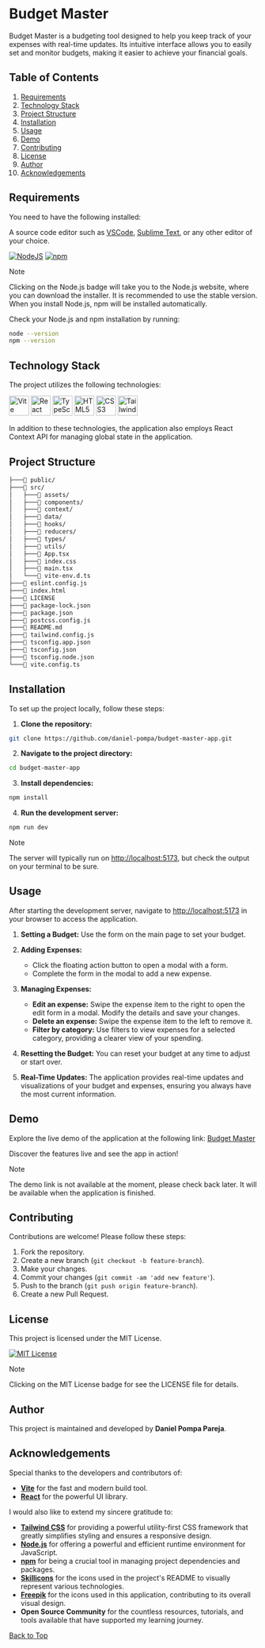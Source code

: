 # Budget Master

Budget Master is a budgeting tool designed to help you keep track of your expenses with real-time updates. Its intuitive interface allows you to easily set and monitor budgets, making it easier to achieve your financial goals.

## Table of Contents

1. [Requirements](#requirements)
2. [Technology Stack](#technology-stack)
3. [Project Structure](#project-structure)
4. [Installation](#installation)
5. [Usage](#usage)
6. [Demo](#demo)
7. [Contributing](#contributing)
8. [License](#license)
9. [Author](#author)
10. [Acknowledgements](#acknowledgements)

## Requirements

You need to have the following installed:

A source code editor such as [VSCode](https://code.visualstudio.com/), [Sublime Text](https://www.sublimetext.com/), or any other editor of your choice.

[![NodeJS](https://img.shields.io/badge/Node.js-6DA55F.svg?style=flat&logo=node.js&logoColor=white)](https://nodejs.org/en)
[![npm](https://img.shields.io/badge/npm-%23CB3837.svg?style=flat&logo=npm&logoColor=white)](https://www.npmjs.com/)

> [!NOTE]
> Clicking on the Node.js badge will take you to the Node.js website, where you can download the installer. It is recommended to use the stable version. When you install Node.js, npm will be installed automatically.

Check your Node.js and npm installation by running:

```bash
node --version
npm --version
```

## Technology Stack

The project utilizes the following technologies:

<div>
  <img src="https://skillicons.dev/icons?i=vite" alt="Vite" width="40" height="40" />
  <img src="https://skillicons.dev/icons?i=react" alt="React" width="40" height="40" />
  <img src="https://skillicons.dev/icons?i=ts" alt="TypeScript" width="40" height="40" />
  <img src="https://skillicons.dev/icons?i=html" alt="HTML5" width="40" height="40" />
  <img src="https://skillicons.dev/icons?i=css" alt="CSS3" width="40" height="40" />
  <img src="https://skillicons.dev/icons?i=tailwind" alt="Tailwind CSS" width="40" height="40" />
</div>

In addition to these technologies, the application also employs React Context API for managing global state in the application.

## Project Structure

```bash
├───📁 public/
├───📁 src/
│   ├───📁 assets/
│   ├───📁 components/
│   ├───📁 context/
│   ├───📁 data/
│   ├───📁 hooks/
│   ├───📁 reducers/
│   ├───📁 types/
│   ├───📁 utils/
│   ├───📄 App.tsx
│   ├───📄 index.css
│   ├───📄 main.tsx
│   └───📄 vite-env.d.ts
├───📄 eslint.config.js
├───📄 index.html
├───📄 LICENSE
├───📄 package-lock.json
├───📄 package.json
├───📄 postcss.config.js
├───📄 README.md
├───📄 tailwind.config.js
├───📄 tsconfig.app.json
├───📄 tsconfig.json
├───📄 tsconfig.node.json
└───📄 vite.config.ts
```

## Installation

To set up the project locally, follow these steps:

1. **Clone the repository:**

```bash
git clone https://github.com/daniel-pompa/budget-master-app.git
```

2. **Navigate to the project directory:**

```bash
cd budget-master-app
```

3. **Install dependencies:**

```bash
npm install
```

4. **Run the development server:**

```bash
npm run dev
```

> [!NOTE]
> The server will typically run on <http://localhost:5173>, but check the output on your terminal to be sure.

## Usage

After starting the development server, navigate to <http://localhost:5173> in your browser to access the application.

1. **Setting a Budget:** Use the form on the main page to set your budget.

2. **Adding Expenses:**
   - Click the floating action button to open a modal with a form.
   - Complete the form in the modal to add a new expense.

3. **Managing Expenses:**
   - **Edit an expense:** Swipe the expense item to the right to open the edit form in a modal. Modify the details and save your changes.
   - **Delete an expense:** Swipe the expense item to the left to remove it.
   - **Filter by category:** Use filters to view expenses for a selected category, providing a clearer view of your spending.

4. **Resetting the Budget:** You can reset your budget at any time to adjust or start over.

5. **Real-Time Updates:** The application provides real-time updates and visualizations of your budget and expenses, ensuring you always have the most current information.

## Demo

Explore the live demo of the application at the following link: [Budget Master](#) <!-- Replace with demo link -->

Discover the features live and see the app in action!

> [!NOTE]
> The demo link is not available at the moment, please check back later. It will be available when the application is finished.

## Contributing

Contributions are welcome! Please follow these steps:

1. Fork the repository.
2. Create a new branch (`git checkout -b feature-branch`).
3. Make your changes.
4. Commit your changes (`git commit -am 'add new feature'`).
5. Push to the branch (`git push origin feature-branch`).
6. Create a new Pull Request.

## License

This project is licensed under the MIT License.

[![MIT License](https://img.shields.io/badge/License-MIT-brightgreen.svg)](https://choosealicense.com/licenses/mit/)

> [!NOTE]
> Clicking on the MIT License badge for see the LICENSE file for details.

## Author

This project is maintained and developed by **Daniel Pompa Pareja**.

## Acknowledgements

Special thanks to the developers and contributors of:

- **[Vite](https://vitejs.dev/)** for the fast and modern build tool.
- **[React](https://es.react.dev/)** for the powerful UI library.

I would also like to extend my sincere gratitude to:

- **[Tailwind CSS](https://tailwindcss.com/)** for providing a powerful utility-first CSS framework that greatly simplifies styling and ensures a responsive design.
- **[Node.js](https://nodejs.org/en)** for offering a powerful and efficient runtime environment for JavaScript.
- **[npm](https://www.npmjs.com/)** for being a crucial tool in managing project dependencies and packages.
- **[Skillicons](https://skillicons.dev/)** for the icons used in the project's README to visually represent various technologies.
- **[Freepik](https://www.freepik.com/)** for the icons used in this application, contributing to its overall visual design.
- **Open Source Community** for the countless resources, tutorials, and tools available that have supported my learning journey.

[Back to Top](#table-of-contents)
